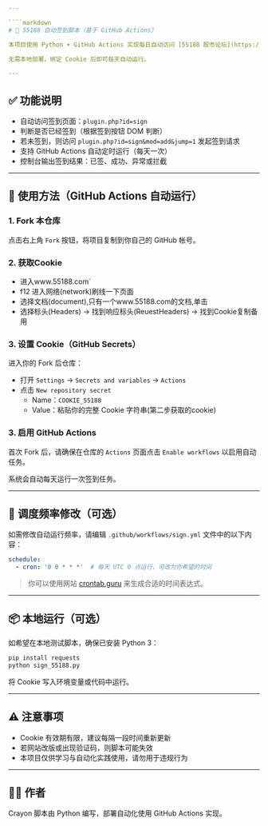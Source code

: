 ```yaml
---

````markdown
# 📌 55188 自动签到脚本（基于 GitHub Actions）

本项目使用 Python + GitHub Actions 实现每日自动访问 [55188 股市论坛](https://www.55188.com) 并完成签到操作。

无需本地部署，绑定 Cookie 后即可每天自动运行。

---
```


## ✅ 功能说明

- 自动访问签到页面：`plugin.php?id=sign`
- 判断是否已经签到（根据签到按钮 DOM 判断）
- 若未签到，则访问 `plugin.php?id=sign&mod=add&jump=1` 发起签到请求
- 支持 GitHub Actions 自动定时运行（每天一次）
- 控制台输出签到结果：已签、成功、异常或拦截

---

## 🧾 使用方法（GitHub Actions 自动运行）

### 1. Fork 本仓库

点击右上角 `Fork` 按钮，将项目复制到你自己的 GitHub 帐号。

### 2. 获取Cookie

- 进入www.55188.com`
- f12 进入网络(network)刷线一下页面
-  选择文档(document),只有一个www.55188.com的文档,单击
- 选择标头(Headers) → 找到响应标头(ReuestHeaders) → 找到Cookie复制备用

### 3. 设置 Cookie（GitHub Secrets）

进入你的 Fork 后仓库：

- 打开 `Settings` → `Secrets and variables` → `Actions`
- 点击 `New repository secret`
  - Name：`COOKIE_55188`
  - Value：粘贴你的完整 Cookie 字符串(第二步获取的cookie)

### 3. 启用 GitHub Actions

首次 Fork 后，请确保在仓库的 `Actions` 页面点击 `Enable workflows` 以启用自动任务。

系统会自动每天运行一次签到任务。

---

## 📅 调度频率修改（可选）

如需修改自动运行频率，请编辑 `.github/workflows/sign.yml` 文件中的以下内容：

```yaml
schedule:
  - cron: '0 0 * * *'  # 每天 UTC 0 点运行，可改为你希望的时间
````

> 你可以使用网站 [crontab.guru](https://crontab.guru) 来生成合适的时间表达式。

---

## 📦 本地运行（可选）

如希望在本地测试脚本，确保已安装 Python 3：

```bash
pip install requests
python sign_55188.py
```

将 Cookie 写入环境变量或代码中运行。

---

## ⚠️ 注意事项

* Cookie 有效期有限，建议每隔一段时间重新更新
* 若网站改版或出现验证码，则脚本可能失效
* 本项目仅供学习与自动化实践使用，请勿用于违规行为

---

## 🧑‍💻 作者

Crayon
脚本由 Python 编写，部署自动化使用 GitHub Actions 实现。

````
